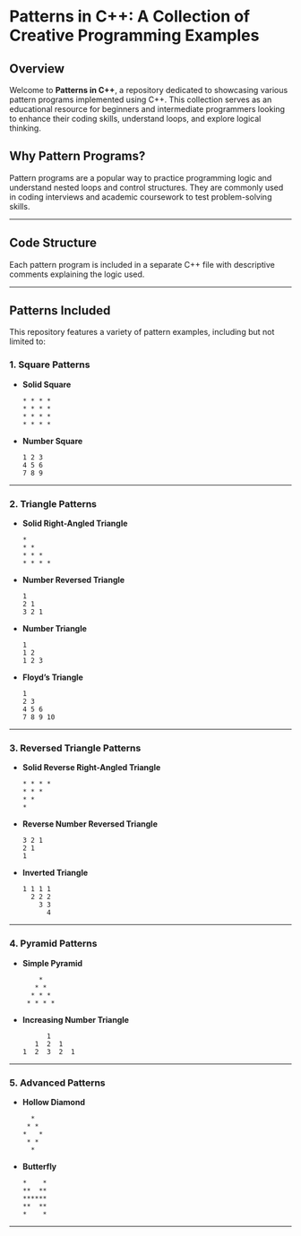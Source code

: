 # Patterns in C++: A Collection of Creative Programming Examples

## Overview
Welcome to **Patterns in C++**, a repository dedicated to showcasing various pattern programs implemented using C++. This collection serves as an educational resource for beginners and intermediate programmers looking to enhance their coding skills, understand loops, and explore logical thinking.

## Why Pattern Programs?
Pattern programs are a popular way to practice programming logic and understand nested loops and control structures. They are commonly used in coding interviews and academic coursework to test problem-solving skills.

---

## Code Structure
Each pattern program is included in a separate C++ file with descriptive comments explaining the logic used. 

---

## Patterns Included
This repository features a variety of pattern examples, including but not limited to:

### 1. **Square Patterns**
   - **Solid Square**
     ```
     * * * *
     * * * *
     * * * *
     * * * *
     ```

   - **Number Square** 
     ```
     1 2 3
     4 5 6
     7 8 9
     ```

---

### 2. **Triangle Patterns**
   - **Solid Right-Angled Triangle**
     ```
     *
     * *
     * * *
     * * * *
     ```
     
   - **Number Reversed Triangle** 
     ```
     1
     2 1
     3 2 1
     ```

   - **Number Triangle** 
     ```
     1
     1 2
     1 2 3
     ```

   - **Floyd’s Triangle**
     ```
     1
     2 3
     4 5 6
     7 8 9 10
     ```
         
---

### 3. **Reversed Triangle Patterns**

   - **Solid Reverse Right-Angled Triangle** 
     ```
     * * * *
     * * *
     * *
     *
     ```

   - **Reverse Number Reversed Triangle** 
     ```
     3 2 1
     2 1
     1
     ```

   - **Inverted Triangle** 
     ```
     1 1 1 1
       2 2 2
         3 3
           4
     ```
     
---

### 4. **Pyramid Patterns**

   - **Simple Pyramid** 
     ```
         *
        * *
       * * *
      * * * *
     ```

   - **Increasing Number Triangle**
     ```
           1
        1  2  1
     1  2  3  2  1
     ```
     
---
     
### 5. **Advanced Patterns**

   - **Hollow Diamond**
     ```
       *  
      * * 
     *   *
      * * 
       *  
     ```

   - **Butterfly**
     ```
     *    *
     **  **
     ******
     **  **
     *    *
     ```
     
---
